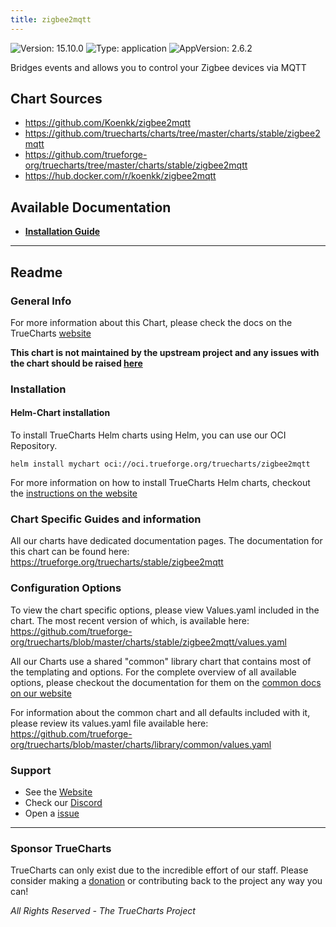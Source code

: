 ```yaml
---
title: zigbee2mqtt
---
```


![Version: 15.10.0](https://img.shields.io/badge/Version-15.10.0-informational?style=flat-square) ![Type: application](https://img.shields.io/badge/Type-application-informational?style=flat-square) ![AppVersion: 2.6.2](https://img.shields.io/badge/AppVersion-2.6.2-informational?style=flat-square)

Bridges events and allows you to control your Zigbee devices via MQTT

## Chart Sources

- https://github.com/Koenkk/zigbee2mqtt
- https://github.com/truecharts/charts/tree/master/charts/stable/zigbee2mqtt
- https://github.com/trueforge-org/truecharts/tree/master/charts/stable/zigbee2mqtt
- https://hub.docker.com/r/koenkk/zigbee2mqtt

## Available Documentation

- [**Installation Guide**](./installation)


---

## Readme


### General Info

For more information about this Chart, please check the docs on the TrueCharts [website](https://trueforge.org/truecharts/stable/zigbee2mqtt)

**This chart is not maintained by the upstream project and any issues with the chart should be raised [here](https://github.com/trueforge-org/truecharts/issues/new/choose)**

### Installation

#### Helm-Chart installation

To install TrueCharts Helm charts using Helm, you can use our OCI Repository.

`helm install mychart oci://oci.trueforge.org/truecharts/zigbee2mqtt`

For more information on how to install TrueCharts Helm charts, checkout the [instructions on the website](https://trueforge.org/guides/)

### Chart Specific Guides and information

All our charts have dedicated documentation pages.
The documentation for this chart can be found here:
https://trueforge.org/truecharts/stable/zigbee2mqtt

### Configuration Options

To view the chart specific options, please view Values.yaml included in the chart.
The most recent version of which, is available here: https://github.com/trueforge-org/truecharts/blob/master/charts/stable/zigbee2mqtt/values.yaml

All our Charts use a shared "common" library chart that contains most of the templating and options.
For the complete overview of all available options, please checkout the documentation for them on the [common docs on our website](https://trueforge.org/truecharts-common/)

For information about the common chart and all defaults included with it, please review its values.yaml file available here: https://github.com/trueforge-org/truecharts/blob/master/charts/library/common/values.yaml

### Support

- See the [Website](https://truecharts.org)
- Check our [Discord](https://discord.gg/tVsPTHWTtr)
- Open a [issue](https://github.com/trueforge-org/truecharts/issues/new/choose)

---

### Sponsor TrueCharts

TrueCharts can only exist due to the incredible effort of our staff.
Please consider making a [donation](https://trueforge.org/general/sponsor/) or contributing back to the project any way you can!

_All Rights Reserved - The TrueCharts Project_
